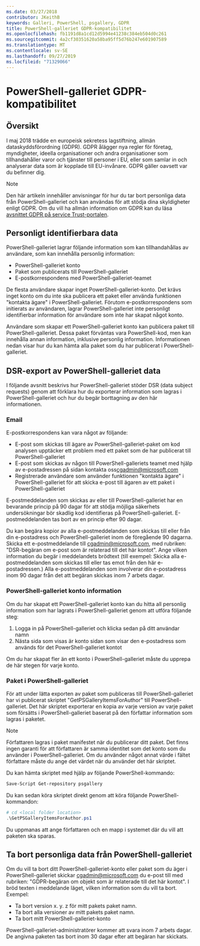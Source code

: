 ```yaml
---
ms.date: 03/27/2018
contributor: JKeithB
keywords: Galleri, PowerShell, psgallery, GDPR
title: PowerShell-galleriet GDPR-kompatibilitet
ms.openlocfilehash: fb1191d8a1cd12d5994e41238c384eb504d0c261
ms.sourcegitcommit: 4a2cf30351620a58ba95ff5d76b247e601907589
ms.translationtype: MT
ms.contentlocale: sv-SE
ms.lasthandoff: 09/27/2019
ms.locfileid: "71329066"
---
```

# <a name="powershell-gallery-gdpr-compliance"></a>PowerShell-galleriet GDPR-kompatibilitet

## <a name="overview"></a>Översikt

I maj 2018 trädde en europeisk sekretess lagstiftning, allmän dataskyddsförordning (GDPR).
GDPR ålägger nya regler för företag, myndigheter, ideella organisationer och andra organisationer som tillhandahåller varor och tjänster till personer i EU, eller som samlar in och analyserar data som är kopplade till EU-invånare.
GDPR gäller oavsett var du befinner dig.

> [!NOTE]
> Den här artikeln innehåller anvisningar för hur du tar bort personliga data från PowerShell-galleriet och kan användas för att stödja dina skyldigheter enligt GDPR. Om du vill ha allmän information om GDPR kan du läsa [avsnittet GDPR på service Trust-portalen](https://servicetrust.microsoft.com/ViewPage/GDPRGetStarted).

## <a name="personally-identifiable-data"></a>Personligt identifierbara data

PowerShell-galleriet lagrar följande information som kan tillhandahållas av användare, som kan innehålla personlig information:

- PowerShell-galleriet konto
- Paket som publicerats till PowerShell-galleriet
- E-postkorrespondens med PowerShell-galleriet-teamet

De flesta användare skapar inget PowerShell-galleriet-konto.
Det krävs inget konto om du inte ska publicera ett paket eller använda funktionen "kontakta ägare" i PowerShell-galleriet.
Förutom e-postkorrespondens som initierats av användaren, lagrar PowerShell-galleriet inte personligt identifierbar information för användare som inte har skapat något konto.

Användare som skapar ett PowerShell-galleriet konto kan publicera paket till PowerShell-galleriet.
Dessa paket förväntas vara PowerShell-kod, men kan innehålla annan information, inklusive personlig information.
Informationen nedan visar hur du kan hämta alla paket som du har publicerat i PowerShell-galleriet.

## <a name="dsr-export-of-powershell-gallery-data"></a>DSR-export av PowerShell-galleriet data

I följande avsnitt beskrivs hur PowerShell-galleriet stöder DSR (data subject requests) genom att förklara hur du exporterar information som lagras i PowerShell-galleriet och hur du begär borttagning av den här informationen.

### <a name="email"></a>Email

E-postkorrespondens kan vara något av följande:

- E-post som skickas till ägare av PowerShell-galleriet-paket om kod analysen upptäcker ett problem med ett paket som de har publicerat till PowerShell-galleriet
- E-post som skickas av någon till PowerShell-galleriets teamet med hjälp av e-postadressen på sidan kontakta oss[cgadmin@microsoft.com](mailto:cgadmin@microsoft.com)
- Registrerade användare som använder funktionen "kontakta ägare" i PowerShell-galleriet för att skicka e-post till ägaren av ett paket i PowerShell-galleriet

E-postmeddelanden som skickas av eller till PowerShell-galleriet har en bevarande princip på 90 dagar för att stödja möjliga säkerhets undersökningar bör skadlig kod identifieras på PowerShell-galleriet.
E-postmeddelanden tas bort av en princip efter 90 dagar.

Du kan begära kopior av alla e-postmeddelanden som skickas till eller från din e-postadress och PowerShell-galleriet inom de föregående 90 dagarna.
Skicka ett e-postmeddelande till [cgadmin@microsoft.com](mailto:cgadmin@microsoft.com), med rubriken: "DSR-begäran om e-post som är relaterad till det här kontot".
Ange vilken information du begär i meddelandets brödtext (till exempel: Skicka alla e-postmeddelanden som skickas till eller tas emot från den här e-postadressen.) Alla e-postmeddelanden som involverar din e-postadress inom 90 dagar från det att begäran skickas inom 7 arbets dagar.

### <a name="powershell-gallery-account-information"></a>PowerShell-galleriet konto information

Om du har skapat ett PowerShell-galleriet konto kan du hitta all personlig information som har lagrats i PowerShell-galleriet genom att utföra följande steg:

1. Logga in på PowerShell-galleriet och klicka sedan på ditt användar namn
2. Nästa sida som visas är konto sidan som visar den e-postadress som används för det PowerShell-galleriet kontot

Om du har skapat fler än ett konto i PowerShell-galleriet måste du upprepa de här stegen för varje konto.

### <a name="packages-in-the-powershell-gallery"></a>Paket i PowerShell-galleriet

För att under lätta exporten av paket som publiceras till PowerShell-galleriet har vi publicerat skriptet "GetPSGalleryItemsForAuthor" till PowerShell-galleriet.
Det här skriptet exporterar en kopia av varje version av varje paket som försätts i PowerShell-galleriet baserat på den författar information som lagras i paketet.

> [!NOTE]
> Författaren lagras i paket manifestet när du publicerar ditt paket.
> Det finns ingen garanti för att författaren är samma identitet som det konto som du använder i PowerShell-galleriet.
> Om du använder något annat värde i fältet författare måste du ange det värdet när du använder det här skriptet.

Du kan hämta skriptet med hjälp av följande PowerShell-kommando:

```powershell
Save-Script Get-repository psgallery
```

Du kan sedan köra skriptet direkt genom att köra följande PowerShell-kommandon:

```powershell
# cd <local folder location>
.\GetPSGalleryItemsForAuthor.ps1
```

Du uppmanas att ange författaren och en mapp i systemet där du vill att paketen ska sparas.

## <a name="deleting-personal-data-from-the-powershell-gallery"></a>Ta bort personliga data från PowerShell-galleriet

Om du vill ta bort ditt PowerShell-galleriet-konto eller paket som du äger i PowerShell-galleriet skickar cgadmin@microsoft.com du e-post till med rubriken: "GDPR-begäran om objekt som är relaterade till det här kontot".
I bröd texten i meddelande läget, vilken information som du vill ta bort. Exempel:

- Ta bort version x. y. z för mitt pakets paket namn.
- Ta bort alla versioner av mitt pakets paket namn.
- Ta bort mitt PowerShell-galleriet-konto

PowerShell-galleriet-administratörer kommer att svara inom 7 arbets dagar.
De angivna paketen tas bort inom 30 dagar efter att begäran har skickats.
